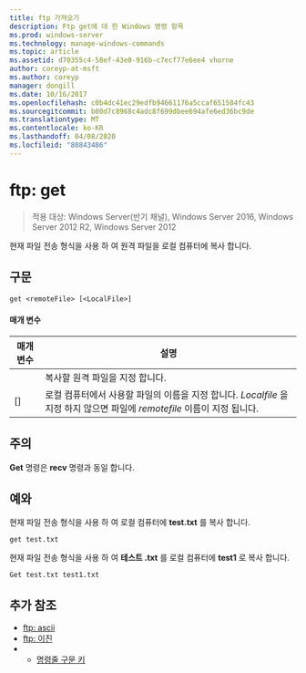 ```yaml
---
title: ftp 가져오기
description: Ftp get에 대 한 Windows 명령 항목
ms.prod: windows-server
ms.technology: manage-windows-commands
ms.topic: article
ms.assetid: d70355c4-58ef-43e0-916b-c7ecf77e6ee4 vhorne
author: coreyp-at-msft
ms.author: coreyp
manager: dongill
ms.date: 10/16/2017
ms.openlocfilehash: c0b4dc41ec29edfb94661176a5ccaf651584fc43
ms.sourcegitcommit: b00d7c8968c4adc8f699dbee694afe6ed36bc9de
ms.translationtype: MT
ms.contentlocale: ko-KR
ms.lasthandoff: 04/08/2020
ms.locfileid: "80843486"
---
```

# <a name="ftp-get"></a>ftp: get

>적용 대상: Windows Server(반기 채널), Windows Server 2016, Windows Server 2012 R2, Windows Server 2012

현재 파일 전송 형식을 사용 하 여 원격 파일을 로컬 컴퓨터에 복사 합니다.   
## <a name="syntax"></a>구문  
```  
get <remoteFile> [<LocalFile>]  
```  
#### <a name="parameters"></a>매개 변수  

|   매개 변수   |                                                              설명                                                               |
|---------------|----------------------------------------------------------------------------------------------------------------------------------------|
| <remoteFile>  |                                                   복사할 원격 파일을 지정 합니다.                                                   |
| [<LocalFile>] | 로컬 컴퓨터에서 사용할 파일의 이름을 지정 합니다. *Localfile* 을 지정 하지 않으면 파일에 *remotefile* 이름이 지정 됩니다. |

## <a name="remarks"></a>주의  
**Get** 명령은 **recv** 명령과 동일 합니다.  
## <a name="examples"></a><a name=BKMK_Examples></a>예와  
현재 파일 전송 형식을 사용 하 여 로컬 컴퓨터에 **test.txt** 를 복사 합니다.  
```  
get test.txt  
```  
현재 파일 전송 형식을 사용 하 여 **테스트 .txt** 를 로컬 컴퓨터에 **test1** 로 복사 합니다.  
```  
Get test.txt test1.txt  
```  
## <a name="additional-references"></a>추가 참조  
-   [ftp: ascii](ftp-ascii.md)  
-   [ftp: 이진](ftp-binary.md)  
-   - [명령줄 구문 키](command-line-syntax-key.md)  
